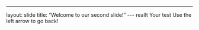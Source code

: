 ---
layout: slide
title: “Welcome to our second slide!”
--- reallt
Your test
Use the left arrow to go back!
